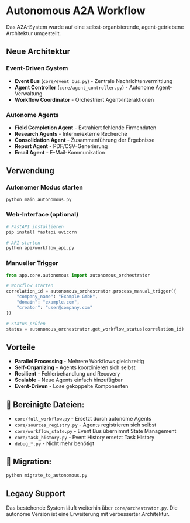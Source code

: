# Autonomous A2A Workflow

Das A2A-System wurde auf eine selbst-organisierende, agent-getriebene Architektur umgestellt.

## Neue Architektur

### Event-Driven System
- **Event Bus** (`core/event_bus.py`) - Zentrale Nachrichtenvermittlung
- **Agent Controller** (`core/agent_controller.py`) - Autonome Agent-Verwaltung
- **Workflow Coordinator** - Orchestriert Agent-Interaktionen

### Autonome Agents
- **Field Completion Agent** - Extrahiert fehlende Firmendaten
- **Research Agents** - Interne/externe Recherche
- **Consolidation Agent** - Zusammenführung der Ergebnisse
- **Report Agent** - PDF/CSV-Generierung
- **Email Agent** - E-Mail-Kommunikation

## Verwendung

### Autonomer Modus starten
```bash
python main_autonomous.py
```

### Web-Interface (optional)
```bash
# FastAPI installieren
pip install fastapi uvicorn

# API starten
python api/workflow_api.py
```

### Manueller Trigger
```python
from app.core.autonomous import autonomous_orchestrator

# Workflow starten
correlation_id = autonomous_orchestrator.process_manual_trigger({
    "company_name": "Example GmbH",
    "domain": "example.com",
    "creator": "user@company.com"
})

# Status prüfen
status = autonomous_orchestrator.get_workflow_status(correlation_id)
```

## Vorteile

- **Parallel Processing** - Mehrere Workflows gleichzeitig
- **Self-Organizing** - Agents koordinieren sich selbst
- **Resilient** - Fehlerbehandlung und Recovery
- **Scalable** - Neue Agents einfach hinzufügbar
- **Event-Driven** - Lose gekoppelte Komponenten

## 🧹 Bereinigte Dateien:
- `core/full_workflow.py` - Ersetzt durch autonome Agents
- `core/sources_registry.py` - Agents registrieren sich selbst
- `core/workflow_state.py` - Event Bus übernimmt State Management
- `core/task_history.py` - Event History ersetzt Task History
- `debug_*.py` - Nicht mehr benötigt

## 🔄 Migration:
```bash
python migrate_to_autonomous.py
```

## Legacy Support

Das bestehende System läuft weiterhin über `core/orchestrator.py`. 
Die autonome Version ist eine Erweiterung mit verbesserter Architektur.